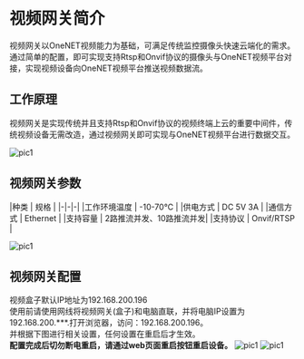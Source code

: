 # 视频网关简介

视频网关以OneNET视频能力为基础，可满足传统监控摄像头快速云端化的需求。通过简单的配置，即可实现支持Rtsp和Onvif协议的摄像头与OneNET视频平台对接，实现视频设备向OneNET视频平台推送视频数据流。

## 工作原理

视频网关是实现传统并且支持Rtsp和Onvif协议的视频终端上云的重要中间件，传统视频设备无需改造，通过视频网关即可实现与OneNET视频平台进行数据交互。

![pic1](/images/vedio-image/视频网关介绍01.png)

## 视频网关参数

|种类 | 规格 | 
|-|-|-|
|工作环境温度 | -10-70℃ |
|供电方式 | DC 5V 3A |
|通信方式 | Ethernet |
|支持容量 | 2路推流并发、10路推流并发|
|支持协议 | Onvif/RTSP |

![pic1](/images/vedio-image/视频网关介绍02.png)

## 视频网关配置

视频盒子默认IP地址为192.168.200.196<br>使用前请使用网线将视频网关(盒子)和电脑直联，并将电脑IP设置为192.168.200.***.打开浏览器，访问：192.168.200.196。<br>并根据下图进行相关设置，任何设置在重启后才生效。<br><b>配置完成后切勿断电重启，请通过web页面重启按钮重启设备。</b>
![pic1](/images/vedio-image/视频网关介绍03.png)
![pic1](/images/vedio-image/视频网关介绍04.png)